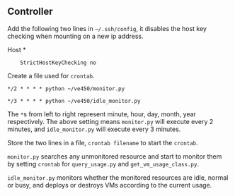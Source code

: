 ## ControllerAdd the following two lines in `~/.ssh/config`, it disables the host key checking when mounting on a new ip address.Host *		StrictHostKeyChecking noCreate a file used for `crontab`. ```*/2 * * * * python ~/ve450/monitor.py``````*/3 * * * * python ~/ve450/idle_monitor.py```The `*`s from left to right represent minute, hour, day, month, year respectively. The above setting means `monitor.py` will execute every 2 minutes, and `idle_monitor.py` will execute every 3 minutes.Store the two lines in a file, `crontab filename` to start the `crontab`.```monitor.py``` searches any unmonitored resource and start to monitor them by setting `crontab` for `query_usage.py` and `get_vm_usage_class.py`.`idle_monitor.py` monitors whether the monitored resources are idle, normal or busy, and deploys or destroys VMs according to the current usage.